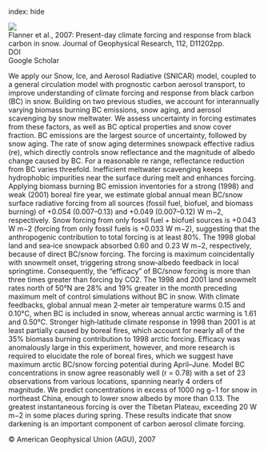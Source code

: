 index: hide

<div class="Citation">
    <div class="Citation-thumb CitationThumb-linked"  data-href="https://doi.org/10.1029/2006jd008003">
      <img src="https://static.claimspace.cloud/climate-study-static/refs/thumbs/7/Flanner_et_al_2007-thumb.png" />
    </div>

  <div class="Citation-body">
    <div class="Citation-text">Flanner et al., 2007: Present-day climate forcing and response from black carbon in snow. <span class="Article-journal">Journal of Geophysical Research, </span><span class="Article-volume">112, </span>D11202pp.</div>
    <div class="Citation-links">
      <div class="CitationLink" data-href="https://doi.org/10.1029/2006jd008003">
        <div class="CitationLink-icon CitationLink-Doi"></div>
        <div class="CitationLink-text">DOI</div>
      </div>
      <div class="CitationLink" data-href="https://scholar.google.com/scholar?q=10.1029/2006jd008003">
        <div class="CitationLink-icon CitationLink-Scholar"></div>
        <div class="CitationLink-text">Google Scholar</div>
      </div>
    </div>
  </div>
</div>

We apply our Snow, Ice, and Aerosol Radiative (SNICAR) model, coupled to a general circulation model with prognostic carbon aerosol transport, to improve understanding of climate forcing and response from black carbon (BC) in snow. Building on two previous studies, we account for interannually varying biomass burning BC emissions, snow aging, and aerosol scavenging by snow meltwater. We assess uncertainty in forcing estimates from these factors, as well as BC optical properties and snow cover fraction. BC emissions are the largest source of uncertainty, followed by snow aging. The rate of snow aging determines snowpack effective radius (re), which directly controls snow reflectance and the magnitude of albedo change caused by BC. For a reasonable re range, reflectance reduction from BC varies threefold. Inefficient meltwater scavenging keeps hydrophobic impurities near the surface during melt and enhances forcing. Applying biomass burning BC emission inventories for a strong (1998) and weak (2001) boreal fire year, we estimate global annual mean BC/snow surface radiative forcing from all sources (fossil fuel, biofuel, and biomass burning) of +0.054 (0.007–0.13) and +0.049 (0.007–0.12) W m−2, respectively. Snow forcing from only fossil fuel + biofuel sources is +0.043 W m−2 (forcing from only fossil fuels is +0.033 W m−2), suggesting that the anthropogenic contribution to total forcing is at least 80%. The 1998 global land and sea‐ice snowpack absorbed 0.60 and 0.23 W m−2, respectively, because of direct BC/snow forcing. The forcing is maximum coincidentally with snowmelt onset, triggering strong snow‐albedo feedback in local springtime. Consequently, the “efficacy” of BC/snow forcing is more than three times greater than forcing by CO2. The 1998 and 2001 land snowmelt rates north of 50°N are 28% and 19% greater in the month preceding maximum melt of control simulations without BC in snow. With climate feedbacks, global annual mean 2‐meter air temperature warms 0.15 and 0.10°C, when BC is included in snow, whereas annual arctic warming is 1.61 and 0.50°C. Stronger high‐latitude climate response in 1998 than 2001 is at least partially caused by boreal fires, which account for nearly all of the 35% biomass burning contribution to 1998 arctic forcing. Efficacy was anomalously large in this experiment, however, and more research is required to elucidate the role of boreal fires, which we suggest have maximum arctic BC/snow forcing potential during April–June. Model BC concentrations in snow agree reasonably well (r = 0.78) with a set of 23 observations from various locations, spanning nearly 4 orders of magnitude. We predict concentrations in excess of 1000 ng g−1 for snow in northeast China, enough to lower snow albedo by more than 0.13. The greatest instantaneous forcing is over the Tibetan Plateau, exceeding 20 W m−2 in some places during spring. These results indicate that snow darkening is an important component of carbon aerosol climate forcing.

<div class="Citation-copy">
&copy; American Geophysical Union (AGU), 2007
</div>